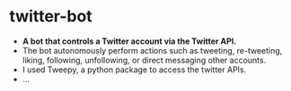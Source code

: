 # twitter-bot
<ul style="list-style-type:disc">
  <li> <strong>A bot that controls a Twitter account via the Twitter API.</strong> </li>
  <li>The bot autonomously perform actions such as tweeting, re-tweeting, liking, following, unfollowing, or direct messaging other accounts.</li>
  <li>I used Tweepy, a python package to access the twitter APIs.
  <li>...</li>
</ul>
